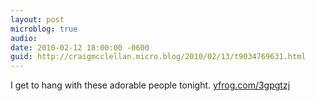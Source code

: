 ```yaml
---
layout: post
microblog: true
audio: 
date: 2010-02-12 18:00:00 -0600
guid: http://craigmcclellan.micro.blog/2010/02/13/t9034769631.html
---
```

I get to hang with these adorable people tonight.  [yfrog.com/3gpgtzj](http://yfrog.com/3gpgtzj)

